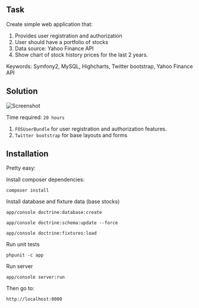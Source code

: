 Task
------------

Create simple web application that:

1) Provides user registration and authorization
2) User should have a portfolio of stocks
3) Data source: Yahoo Finance API
4) Show chart of stock history prices for the last 2 years.

Keywords: Symfony2, MySQL, Highcharts, Twitter bootstrap, Yahoo Finance API

Solution
--------------
![Screenshot](https://cloud.githubusercontent.com/assets/7060998/10016364/2092c042-612f-11e5-8cd2-7925888592e5.png "Screenshot")


Time required: `20 hours`

1) `FOSUserBundle` for user registration and authorization features.
2) `Twitter bootstrap` for base layouts and forms


Installation
--------------
Pretty easy: 

Install composer dependencies:

`composer install`

Install database and fixture data (base stocks)

`app/console doctrine:database:create`

`app/console doctrine:schema:update --force`

`app/console doctrine:fixtures:load`

Run unit tests

`phpunit -c app`

Run server

`app/console server:run`

Then go to:

`http://localhost:8000`






